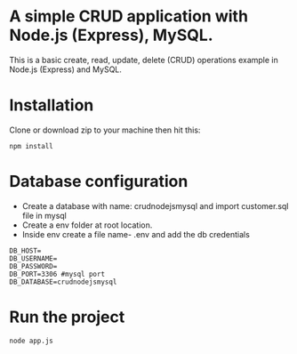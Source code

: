 # A simple CRUD application with Node.js (Express), MySQL. 
This is a basic create, read, update, delete (CRUD) operations example in Node.js (Express) and MySQL.

# Installation
Clone or download zip to your machine then hit this:
```
npm install
```

# Database configuration
* Create a database with name: crudnodejsmysql and import customer.sql file in mysql
* Create a env folder at root location.
* Inside env create a file name- .env and add the db credentials

```
DB_HOST=
DB_USERNAME=
DB_PASSWORD=
DB_PORT=3306 #mysql port
DB_DATABASE=crudnodejsmysql
```

# Run the project
```
node app.js
```
